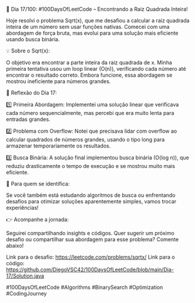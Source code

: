 🚀 Dia 17/100: #100DaysOfLeetCode – Encontrando a Raiz Quadrada Inteira!

Hoje resolvi o problema Sqrt(x), que me desafiou a calcular a raiz quadrada inteira de um número sem usar funções nativas. Comecei com uma abordagem de força bruta, mas evolui para uma solução mais eficiente usando busca binária.

💡 Sobre o Sqrt(x):

O objetivo era encontrar a parte inteira da raiz quadrada de x. Minha primeira tentativa usou um loop linear (O(n)), verificando cada número até encontrar o resultado correto. Embora funcione, essa abordagem se mostrou ineficiente para números grandes.

🌟 Reflexão do Dia 17:

1️⃣ Primeira Abordagem: Implementei uma solução linear que verificava cada número sequencialmente, mas percebi que era muito lenta para entradas grandes.

2️⃣ Problema com Overflow: Notei que precisava lidar com overflow ao calcular quadrados de números grandes, usando o tipo long para armazenar temporariamente os resultados.

3️⃣ Busca Binária: A solução final implementou busca binária (O(log n)), que reduziu drasticamente o tempo de execução e se mostrou muito mais eficiente.

📌 Para quem se identifica:

Se você também está estudando algoritmos de busca ou enfrentando desafios para otimizar soluções aparentemente simples, vamos trocar experiências!

👉 Acompanhe a jornada:

Seguirei compartilhando insights e códigos. Quer sugerir um próximo desafio ou compartilhar sua abordagem para esse problema? Comente abaixo!

Link para o desafio: https://leetcode.com/problems/sqrtx/
Link para o código: https://github.com/DiegoVSC42/100DaysOfLeetCode/blob/main/Dia-17/Solution.java

#100DaysOfLeetCode #Algorithms #BinarySearch #Optimization #CodingJourney
